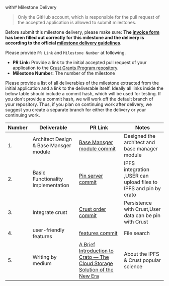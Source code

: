 with# Milestone Delivery

> Only the GitHub account, which is responsible for the pull request of the accepted application is allowed to submit milestones. 

Before submit this milestone delivery, please make sure: **The [invoice form](https://docs.google.com/forms/d/e/1FAIpQLSfxKTRtoMzvqQiBL71YXA6gxl_XSsyNBHEBksFFC2AwWReU1w/viewform?usp=sf_link) has been filled out correctly for this milestone and the delivery is according to the official [milestone delivery guidelines](milestone-deliverables-guidelines.md).**  

Please provide `PR Link` and `Milestone Number` at following.
* **PR Link:** Provide a link to the initial accepted pull request of your application to the [Crust Grants Program repository](https://github.com/crustio/Crust-Grants-Program). 
* **Milestone Number:** The number of the milestone

Please provide a list of all deliverables of the milestone extracted from the initial application and a link to the deliverable itself. Ideally all links inside the below table should include a commit hash, which will be used for testing. If you don't provide a commit hash, we will work off the default branch of your repository. Thus, if you plan on continuing work after delivery, we suggest you create a separate branch for either the delivery or your continuing work.


| Number | Deliverable | PR Link | Notes |
| ------------- | ------------- | ------------- |------------- |
| 1.  | Architect Design & Base Mansger module |[Base Mansger module commit](https://github.com/959javase/Crato-CloudDisk/commit/cfb1dd8f213ac73e4540b196bfa5dfc58d22ac84)| Designed the architect and base manager module  | 
| 2.  | Basic Functionality Implementation |[Pin server commit](https://github.com/959javase/Crato-CloudDisk/commit/86e3c1ab69e77d6b22c939d569f827a374e22300)| IPFS integration ,USER can upload files to IPFS and pin by crato | 
| 3.  | Integrate crust |[Crust order commit](https://github.com/959javase/Crato-CloudDisk/commit/86e3c1ab69e77d6b22c939d569f827a374e22300)| Persistence with Crust,User data can be pin with Crust | 
| 4.  | user-friendly features |[features commit](https://github.com/959javase/Crato-CloudDisk/commit/1c57a079faa7be93af2beb2f0aafc5dcc412a4c5)| File search |
| 5.  | Writing by medium |[A Brief Introduction to Crato — The Cloud Storage Solution of the New Era](https://crato.medium.com/a-brief-introduction-to-crato-the-cloud-storage-solution-of-the-new-era-6717e1255028)| About the IPFS & Crust popular science | 

